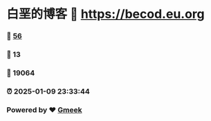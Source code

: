 # 白垩的博客 :link: https://becod.eu.org 
### :page_facing_up: [56](https://becod.eu.org/tag.html) 
### :speech_balloon: 13 
### :hibiscus: 19064 
### :alarm_clock: 2025-01-09 23:33:44 
### Powered by :heart: [Gmeek](https://github.com/Meekdai/Gmeek)
